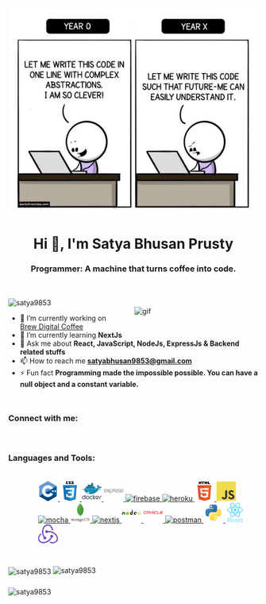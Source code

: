 
![logo](https://github.com/Satya9853/Satya9853/blob/main/banner.jpg)

<h1 align="center">Hi 👋, I'm Satya Bhusan Prusty</h1>
<h3 align="center">Programmer: A machine that turns coffee into code.</h3>

<img
  align="right"
  alt="gif"
  width="250px"
  style="margin-top: 50px; padding-left:20px"
  src="https://media3.giphy.com/media/scZPhLqaVOM1qG4lT9/giphy.gif?cid=ecf05e47wqtqohfcxfqbn0cektg3dfsjrpq2ug6mrgxbt6lk&rid=giphy.gif&ct=g"
/>

<p align="left" style="margin-top: 50px"><img src="https://komarev.com/ghpvc/?username=satya9853&label=Profile%20views&color=0e75b6&style=flat" alt="satya9853" /></p>

- 🔭 I’m currently working on [Brew Digital Coffee](https://github.com/Satya9853/Digital_Coffee_Shop) 
-  🌱 I’m currently learning **NextJs** 
- 💬 Ask me about **React, JavaScript, NodeJs, ExpressJs & Backend related stuffs** 
- 📫 How to reach me **satyabhusan9853@gmail.com**
- ⚡ Fun fact **Programming made the impossible possible. You can have a null object and a constant variable.**

<h3 align="left" style="margin-top: 50px">Connect with me:</h3>
<p align="left"></p>

<h3 align="left" style="margin-top: 60px">Languages and Tools:</h3>
<p align="left" style="padding: 20px 0px 15px 60px">
  <a href="https://www.w3schools.com/cpp/" target="_blank" rel="noreferrer">
    <img
      src="https://raw.githubusercontent.com/devicons/devicon/master/icons/cplusplus/cplusplus-original.svg"
      alt="cplusplus"
      width="40"
      height="40"
    />
  </a>
  <a href="https://www.w3schools.com/css/" target="_blank" rel="noreferrer">
    <img src="https://raw.githubusercontent.com/devicons/devicon/master/icons/css3/css3-original-wordmark.svg" alt="css3" width="40" height="40" />
  </a>
  <a href="https://www.docker.com/" target="_blank" rel="noreferrer">
    <img
      src="https://raw.githubusercontent.com/devicons/devicon/master/icons/docker/docker-original-wordmark.svg"
      alt="docker"
      width="40"
      height="40"
    />
  </a>
  <a href="https://expressjs.com" target="_blank" rel="noreferrer">
    <img
      src="https://raw.githubusercontent.com/devicons/devicon/master/icons/express/express-original-wordmark.svg"
      alt="express"
      width="40"
      height="40"
    />
  </a>
  <a href="https://firebase.google.com/" target="_blank" rel="noreferrer">
    <img src="https://www.vectorlogo.zone/logos/firebase/firebase-icon.svg" alt="firebase" width="40" height="40" />
  </a>
  <a href="https://heroku.com" target="_blank" rel="noreferrer">
    <img src="https://www.vectorlogo.zone/logos/heroku/heroku-icon.svg" alt="heroku" width="40" height="40" />
  </a>
  <a href="https://www.w3.org/html/" target="_blank" rel="noreferrer">
    <img src="https://raw.githubusercontent.com/devicons/devicon/master/icons/html5/html5-original-wordmark.svg" alt="html5" width="40" height="40" />
  </a>
  <a href="https://developer.mozilla.org/en-US/docs/Web/JavaScript" target="_blank" rel="noreferrer">
    <img
      src="https://raw.githubusercontent.com/devicons/devicon/master/icons/javascript/javascript-original.svg"
      alt="javascript"
      width="40"
      height="40"
    />
  </a>
  <a href="https://mochajs.org" target="_blank" rel="noreferrer">
    <img src="https://www.vectorlogo.zone/logos/mochajs/mochajs-icon.svg" alt="mocha" width="40" height="40" />
  </a>
  <a href="https://www.mongodb.com/" target="_blank" rel="noreferrer">
    <img
      src="https://raw.githubusercontent.com/devicons/devicon/master/icons/mongodb/mongodb-original-wordmark.svg"
      alt="mongodb"
      width="40"
      height="40"
    />
  </a>
  <a href="https://nextjs.org/" target="_blank" rel="noreferrer">
    <img src="https://cdn.worldvectorlogo.com/logos/nextjs-2.svg" alt="nextjs" width="40" height="40" />
  </a>
  <a href="https://nodejs.org" target="_blank" rel="noreferrer">
    <img
      src="https://raw.githubusercontent.com/devicons/devicon/master/icons/nodejs/nodejs-original-wordmark.svg"
      alt="nodejs"
      width="40"
      height="40"
    />
  </a>
  <a href="https://www.oracle.com/" target="_blank" rel="noreferrer">
    <img src="https://raw.githubusercontent.com/devicons/devicon/master/icons/oracle/oracle-original.svg" alt="oracle" width="40" height="40" />
  </a>
  <a href="https://postman.com" target="_blank" rel="noreferrer">
    <img src="https://www.vectorlogo.zone/logos/getpostman/getpostman-icon.svg" alt="postman" width="40" height="40" />
  </a>
  <a href="https://www.python.org" target="_blank" rel="noreferrer">
    <img src="https://raw.githubusercontent.com/devicons/devicon/master/icons/python/python-original.svg" alt="python" width="40" height="40" />
  </a>
  <a href="https://reactjs.org/" target="_blank" rel="noreferrer">
    <img src="https://raw.githubusercontent.com/devicons/devicon/master/icons/react/react-original-wordmark.svg" alt="react" width="40" height="40" />
  </a>
  <a href="https://redux.js.org" target="_blank" rel="noreferrer">
    <img src="https://raw.githubusercontent.com/devicons/devicon/master/icons/redux/redux-original.svg" alt="redux" width="40" height="40" />
  </a>
</p>

<p>
  <img style="padding-top:15px"
    align="left"
    src="https://github-readme-stats.vercel.app/api/top-langs?username=satya9853&show_icons=true&locale=en&layout=compact"
    alt="satya9853"
  />
</p>

<p style="padding:12px 0 10px 0" >&nbsp;<img align="center"  src="https://github-readme-stats.vercel.app/api?username=satya9853&show_icons=true&locale=en" alt="satya9853" /></p>

<p><img align="center" src="https://github-readme-streak-stats.herokuapp.com/?user=satya9853&" alt="satya9853" /></p>

